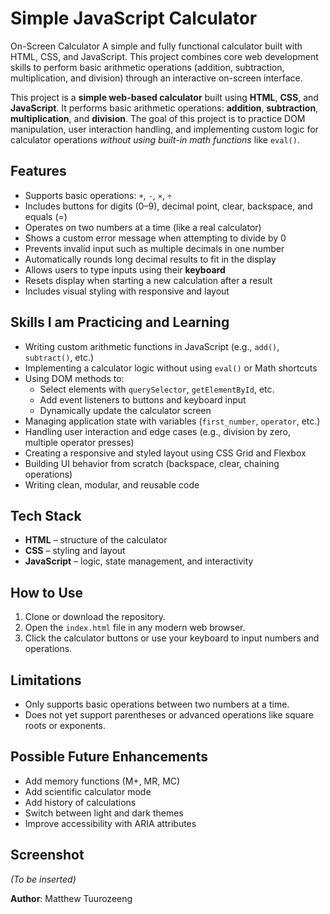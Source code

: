 #  Simple JavaScript Calculator

On-Screen Calculator A simple and fully functional calculator built with HTML, CSS, and JavaScript. This project combines core web development skills to perform basic arithmetic operations (addition, subtraction, multiplication, and division) through an interactive on-screen interface.


This project is a **simple web-based calculator** built using **HTML**, **CSS**, and **JavaScript**. It performs basic arithmetic operations: **addition**, **subtraction**, **multiplication**, and **division**. The goal of this project is to practice DOM manipulation, user interaction handling, and implementing custom logic for calculator operations *without using built-in math functions* like `eval()`.

## Features

- Supports basic operations: `+`, `-`, `×`, `÷`
- Includes buttons for digits (0–9), decimal point, clear, backspace, and equals (=)
- Operates on two numbers at a time (like a real calculator)
- Shows a custom error message when attempting to divide by 0
- Prevents invalid input such as multiple decimals in one number
- Automatically rounds long decimal results to fit in the display
- Allows users to type inputs using their **keyboard**
- Resets display when starting a new calculation after a result
- Includes visual styling with responsive and layout

## Skills I am Practicing and Learning

- Writing custom arithmetic functions in JavaScript (e.g., `add()`, `subtract()`, etc.)
- Implementing a calculator logic without using `eval()` or Math shortcuts
- Using DOM methods to:
  - Select elements with `querySelector`, `getElementById`, etc.
  - Add event listeners to buttons and keyboard input
  - Dynamically update the calculator screen
-  Managing application state with variables (`first_number`, `operator`, etc.)
- Handling user interaction and edge cases (e.g., division by zero, multiple operator presses)
- Creating a responsive and styled layout using CSS Grid and Flexbox
- Building UI behavior from scratch (backspace, clear, chaining operations)
- Writing clean, modular, and reusable code

## Tech Stack

- **HTML** – structure of the calculator
- **CSS** – styling and layout
- **JavaScript** – logic, state management, and interactivity

## How to Use

1. Clone or download the repository.
2. Open the `index.html` file in any modern web browser.
3. Click the calculator buttons or use your keyboard to input numbers and operations.

## Limitations

- Only supports basic operations between two numbers at a time.
- Does not yet support parentheses or advanced operations like square roots or exponents.

##  Possible Future Enhancements

- Add memory functions (M+, MR, MC)
- Add scientific calculator mode
- Add history of calculations
- Switch between light and dark themes
- Improve accessibility with ARIA attributes

## Screenshot

*(To be inserted)*


**Author**: Matthew Tuurozeeng 
 
